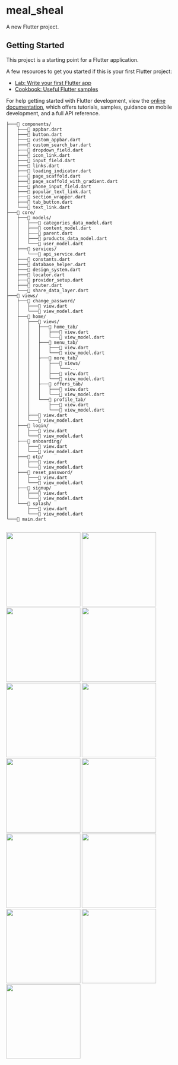 # meal_sheal

A new Flutter project.

## Getting Started

This project is a starting point for a Flutter application.

A few resources to get you started if this is your first Flutter project:

- [Lab: Write your first Flutter app](https://docs.flutter.dev/get-started/codelab)
- [Cookbook: Useful Flutter samples](https://docs.flutter.dev/cookbook)

For help getting started with Flutter development, view the
[online documentation](https://docs.flutter.dev/), which offers tutorials,
samples, guidance on mobile development, and a full API reference.
```
├───📁 components/
│   ├───📄 appbar.dart
│   ├───📄 button.dart
│   ├───📄 custom_appbar.dart
│   ├───📄 custom_search_bar.dart
│   ├───📄 dropdown_field.dart
│   ├───📄 icon_link.dart
│   ├───📄 input_field.dart
│   ├───📄 links.dart
│   ├───📄 loading_indicator.dart
│   ├───📄 page_scaffold.dart
│   ├───📄 page_scaffold_with_gradient.dart
│   ├───📄 phone_input_field.dart
│   ├───📄 popular_text_link.dart
│   ├───📄 section_wrapper.dart
│   ├───📄 tab_button.dart
│   └───📄 text_link.dart
├───📁 core/
│   ├───📁 models/
│   │   ├───📄 categories_data_model.dart
│   │   ├───📄 content_model.dart
│   │   ├───📄 parent.dart
│   │   ├───📄 products_data_model.dart
│   │   └───📄 user_model.dart
│   ├───📁 services/
│   │   └───📄 api_service.dart
│   ├───📄 constants.dart
│   ├───📄 database_helper.dart
│   ├───📄 design_system.dart
│   ├───📄 locator.dart
│   ├───📄 provider_setup.dart
│   ├───📄 router.dart
│   └───📄 share_data_layer.dart
├───📁 views/
│   ├───📁 change_password/
│   │   ├───📄 view.dart
│   │   └───📄 view_model.dart
│   ├───📁 home/
│   │   ├───📁 views/
│   │   │   ├───📁 home_tab/
│   │   │   │   ├───📄 view.dart
│   │   │   │   └───📄 view_model.dart
│   │   │   ├───📁 menu_tab/
│   │   │   │   ├───📄 view.dart
│   │   │   │   └───📄 view_model.dart
│   │   │   ├───📁 more_tab/
│   │   │   │   ├───📁 views/
│   │   │   │   │   └───...
│   │   │   │   ├───📄 view.dart
│   │   │   │   └───📄 view_model.dart
│   │   │   ├───📁 offers_tab/
│   │   │   │   ├───📄 view.dart
│   │   │   │   └───📄 view_model.dart
│   │   │   └───📁 profile_tab/
│   │   │       ├───📄 view.dart
│   │   │       └───📄 view_model.dart
│   │   ├───📄 view.dart
│   │   └───📄 view_model.dart
│   ├───📁 login/
│   │   ├───📄 view.dart
│   │   └───📄 view_model.dart
│   ├───📁 onboarding/
│   │   ├───📄 view.dart
│   │   └───📄 view_model.dart
│   ├───📁 otp/
│   │   ├───📄 view.dart
│   │   └───📄 view_model.dart
│   ├───📁 reset_password/
│   │   ├───📄 view.dart
│   │   └───📄 view_model.dart
│   ├───📁 signup/
│   │   ├───📄 view.dart
│   │   └───📄 view_model.dart
│   └───📁 splash/
│       ├───📄 view.dart
│       └───📄 view_model.dart
└───📄 main.dart
 
```

<p float="left">
  <img src="screenshots/1.jpg" width="200" />
  <img src="screenshots/2.jpg" width="200" /> 
  <img src="screenshots/3.jpg" width="200" />
  <img src="screenshots/4.jpg" width="200" />
  <img src="screenshots/5.jpg" width="200" /> 
  <img src="screenshots/6.jpg" width="200" />
  <img src="screenshots/7.jpg" width="200" />
  <img src="screenshots/8.jpg" width="200" /> 
  <img src="screenshots/9.jpg" width="200" />
  <img src="screenshots/10.jpg" width="200" />
  <img src="screenshots/11.jpg" width="200" />
  <img src="screenshots/12.jpg" width="200" />
  <img src="screenshots/13.jpg" width="200" />
</p>
